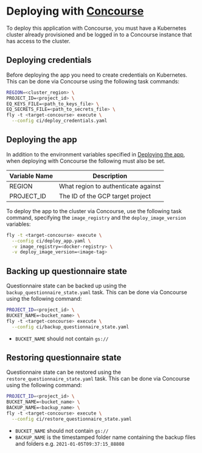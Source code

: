 # Deploying with [Concourse](https://concourse-ci.org/)

To deploy this application with Concourse, you must have a Kubernetes cluster already provisioned and be logged in to a Concourse instance that has access to the cluster.

## Deploying credentials

Before deploying the app you need to create credentials on Kubernetes. This can be done via Concourse using the following task commands:

```sh
REGION=<cluster_region> \
PROJECT_ID=<project_id> \
EQ_KEYS_FILE=<path_to_keys_file> \
EQ_SECRETS_FILE=<path_to_secrets_file> \
fly -t <target-concourse> execute \
  --config ci/deploy_credentials.yaml
```

## Deploying the app

In addition to the environment variables specified in [Deploying the app](../README.md#deploying-the-app), when deploying with Concourse the following must also be set.

| Variable Name                             | Description                                                                          |
|-------------------------------------------|--------------------------------------------------------------------------------------|
| REGION                                    | What region to authenticate against                                                  |
| PROJECT_ID                                | The ID of the GCP target project                                                     |

To deploy the app to the cluster via Concourse, use the following task command, specifying the `image_registry` and the `deploy_image_version` variables:
```sh
fly -t <target-concourse> execute \
  --config ci/deploy_app.yaml \
  -v image_registry=<docker-registry> \
  -v deploy_image_version=<image-tag>
```

## Backing up questionnaire state

Questionnaire state can be backed up using the `backup_questionnaire_state.yaml` task. This can be done via Concourse using the following command:

```sh
PROJECT_ID=<project_id> \
BUCKET_NAME=<bucket_name> \
fly -t <target-concourse> execute \
  --config ci/backup_questionnaire_state.yaml
```

- `BUCKET_NAME` should not contain `gs://`

## Restoring questionnaire state

Questionnaire state can be restored using the `restore_questionnaire_state.yaml` task. This can be done via Concourse using the following command:

```sh
PROJECT_ID=<project_id> \
BUCKET_NAME=<bucket_name> \
BACKUP_NAME=<backup_name> \
fly -t <target-concourse> execute \
  --config ci/restore_questionnaire_state.yaml
```

- `BUCKET_NAME` should not contain `gs://`
- `BACKUP_NAME` is the timestamped folder name containing the backup files and folders e.g. `2021-01-05T09:37:15_88808`
